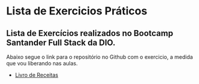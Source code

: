 # Lista de Exercicios Práticos 

## Lista de Exercícios realizados no Bootcamp Santander Full Stack da DIO. 
<p> Abaixo segue o link para o repositório no Github com o exercicio, a medida que vou liberando nas aulas. 

 - [Livro de Receitas](https://github.com/leonardopenz10/livro-receitas)
